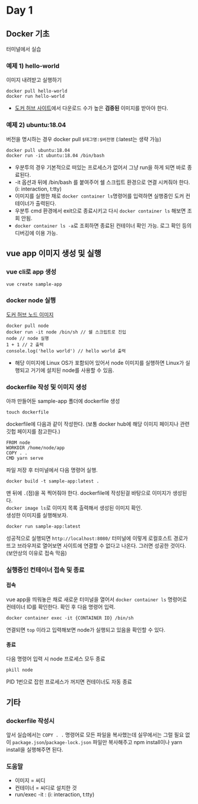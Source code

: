 # Day 1
## Docker 기초
터미널에서 실습
### 예제 1) hello-world
이미지 내려받고 실행하기
```
docker pull hello-world
docker run hello-world
```
- [도커 허브 사이트](https://hub.docker.com/)에서 다운로드 수가 높은 **검증된** 이미지를 받아야 한다.

### 예제 2) ubuntu:18.04
버전을 명시하는 경우 docker pull `$태그명:$버전명` (:latest는 생략 가능)

```
docker pull ubuntu:18.04
docker run -it ubuntu:18.04 /bin/bash
```
- 우분투의 경우 기본적으로 떠있는 프로세스가 없어서 그냥 run을 하게 되면 바로 종료된다.
- -it 옵션과 뒤에 /bin/bash 를 붙여주어 쉘 스크립트 환경으로 연결 시켜줘야 한다.(i: interaction, t:tty)
- 이미지를 실행한 채로 `docker container ls`명령어를 입력하면 실행중인 도커 컨테이너가 출력된다.
- 우분투 cmd 환경에서 exit으로 종료시키고 다시 `docker container ls` 해보면 조회 안됨.
- `docker container ls -a`로 조회하면 종료된 컨테이너 확인 가능. 로그 확인 등의 디버깅에 이용 가능.

## vue app 이미지 생성 및 실행
### vue cli로 app 생성
```
vue create sample-app
```
### docker node 실행
[도커 허브 노드 이미지](https://hub.docker.com/_/node)
```
docker pull node
docker run -it node /bin/sh // 쉘 스크립트로 진입
node // node 실행
1 + 1 // 2 출력
console.log('hello world') // hello world 출력
```
- 해당 이미지에 Linux OS가 포함되어 있어서 node 이미지를 실행하면 Linux가 실행되고 거기에 설치된 node를 사용할 수 있음.

### dockerfile 작성 및 이미지 생성
아까 만들어둔 sample-app 폴더에 dockerfile 생성
```
touch dockerfile
```
dockerfile에 다음과 같이 작성한다. (보통 docker hub에 해당 이미지 페이지나 관련 깃헙 페이지를 참고한다.)
```
FROM node
WORKDIR /home/node/app
COPY . .
CMD yarn serve
```
파일 저장 후 터미널에서 다음 명령어 실행.
```
docker build -t sample-app:latest .
```
맨 뒤에 `.`(점)을 꼭 찍어줘야 한다. dockerfile에 작성된걸 바탕으로 이미지가 생성된다.    
`docker image ls`로 이미지 목록 출력해서 생성된 이미지 확인.    
생성한 이미지를 실행해보자.
```
docker run sample-app:latest
```
성공적으로 실행되면 `http://localhost:8080/` 터미널에 이렇게 로컬호스트 경로가 뜨고 브라우저로 열어보면 사이트에 연결할 수 없다고 나온다.
그러면 성공한 것이다. (보안상의 이유로 접속 막음)

### 실행중인 컨테이너 접속 및 종료
#### 접속
vue app을 띄워놓은 채로 새로운 터미널을 열어서 `docker container ls` 명령어로 컨테이너 ID를 확인한다.
확인 후 다음 명령어 입력.
```
docker container exec -it {CONTAINER ID} /bin/sh
```
연결되면 `top` 이라고 입력해보면 node가 실행되고 있음을 확인할 수 있다.   
#### 종료
다음 명령어 입력 시 node 프로세스 모두 종료
```
pkill node
```
PID 1번으로 잡힌 프로세스가 꺼지면 컨테이너도 자동 종료

## 기타
### dockerfile 작성시
앞서 실습에서는 `COPY . .` 명령어로 모든 파일을 복사했는데 실무에서는 그럴 필요 없이 `package.json`/`package-lock.json` 파일만 복사해주고 npm install이나 yarn install을 실행해주면 된다.
### 도움말
- 이미지 = 씨디
- 컨테이너 = 씨디로 설치한 것
- run/exec -it : (i: interaction, t:tty)
